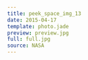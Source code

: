 ```yaml
---
title: peek_space_img_13
date: 2015-04-17
template: photo.jade
preview: preview.jpg
full: full.jpg
source: NASA
---
```

